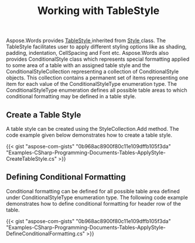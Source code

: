 ﻿---
title: Working with TableStyle
type: docs
weight: 30
url: /net/working-with-tablestyle/
---

Aspose.Words provides [TableStyle ](https://apireference.aspose.com/net/words/aspose.words/tablestyle)inherited from [Style ](https://apireference.aspose.com/net/words/aspose.words/style)class. The TableStyle facilitates user to apply different styling options like as shading, padding, indentation, CellSpacing and Font etc. Aspose.Words also provides ConditionalStyle class which represents special formatting applied to some area of a table with an assigned table style and the ConditionalStyleCollection representing a collection of ConditionalStyle objects. This collection contains a permanent set of items representing one item for each value of the ConditionalStyleType enumeration type. The ConditionalStyleType enumeration defines all possible table areas to which conditional formatting may be defined in a table style.

## Create a Table Style

A table style can be created using the StyleCollection.Add method. The code example given below demonstrates how to create a table style.

{{< gist "aspose-com-gists" "0b968ac8900f80c11e109dffb105f3da" "Examples-CSharp-Programming-Documents-Tables-ApplyStyle-CreateTableStyle.cs" >}}

## Defining Conditional Formatting

Conditional formatting can be defined for all possible table area defined under ConditionalStyleType enumeration type. The following code example demonstrates how to define conditional formatting for header row of the table.

{{< gist "aspose-com-gists" "0b968ac8900f80c11e109dffb105f3da" "Examples-CSharp-Programming-Documents-Tables-ApplyStyle-DefineConditionalFormatting.cs" >}}
